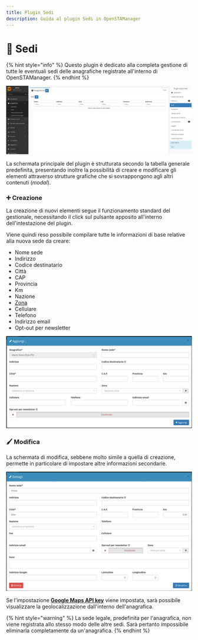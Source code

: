 ```yaml
---
title: Plugin Sedi
description: Guida al plugin Sedi in OpenSTAManager
---
```


# 📍 Sedi

{% hint style="info" %}
Questo plugin è dedicato alla completa gestione di tutte le eventuali sedi delle anagrafiche registrate all'interno di OpenSTAManager.
{% endhint %}

![](<../../../.gitbook/assets/image (34) (1) (1) (1) (1) (1) (1).png>)

La schermata principale del plugin è strutturata secondo la tabella generale predefinita, presentando inoltre la possibilità di creare e modificare gli elementi attraverso strutture grafiche che si sovrappongono agli altri contenuti (_modal_).

### ➕ Creazione

La creazione di nuovi elementi segue il funzionamento standard del gestionale, necessitando il click sul pulsante apposito all'interno dell'intestazione del plugin.

Viene quindi reso possibile compilare tutte le informazioni di base relative alla nuova sede da creare:

* Nome sede
* Indirizzo
* Codice destinatario
* Città
* CAP
* Provincia
* Km
* Nazione
* [Zona](../zone.md)&#x20;
* Cellulare
* Telefono
* Indirizzo email
* Opt-out per newsletter

![](<../../../.gitbook/assets/image (29) (1) (1) (1) (1) (1) (1).png>)

### 🖌️ Modifica

La schermata di modifica, sebbene molto simile a quella di creazione, permette in particolare di impostare altre informazioni secondarie.

![](<../../../.gitbook/assets/image (36) (1) (1) (1) (1) (1).png>)

Se l'impostazione [**Google Maps API key**](https://docs.openstamanager.com/modules/anagrafiche/modifica#geolocalizzazione) viene impostata, sarà possibile visualizzare la geolocalizzazione dall'interno dell'anagrafica.

{% hint style="warning" %}
La sede legale, predefinita per l'anagrafica, non viene registrata allo stesso modo delle altre sedi. Sarà pertanto impossibile eliminarla completamente da un'anagrafica.
{% endhint %}
